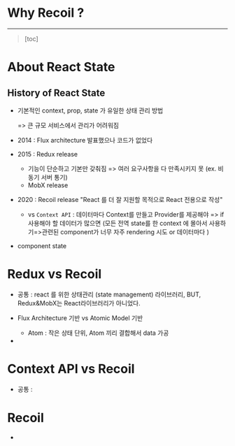 # Why Recoil ?

-----

> [toc]

# About React State

## History of React State

- 기본적인 context, prop, state 가 유일한 상태 관리 방법

  => 큰 규모 서비스에서 관리가 어려워짐

- 2014 : Flux architecture 발표했으나 코드가 없었다

- 2015 : Redux release

  - 기능이 단순하고 기본만 갖춰짐 => 여러 요구사항을 다 만족시키지 못 (ex. 비동기 서버 통기)
  - MobX release

- 2020 : Recoil release "React 를 더 잘 지원할 목적으로 React 전용으로 작성"

  - vs `Context API` : 데이터마다 Context를 만들고 Provider를 제공해야  => if 사용해야 할 데이터가 많으면 (모든 전역 state를 한 context 에 몰아서 사용하기=>관련된 component가 너무 자주 rendering 시도 or 데이터마다 )

- component state 



# Redux vs Recoil

- 공통 : react 를 위한 상태관리 (state management) 라이브러리, BUT, Redux&MobX는 React라이브러리가 아니었다.
- Flux Architecture 기반 vs Atomic Model 기반
  - Atom : 작은 상태 단위, Atom 끼리 결합해서 data 가공

- 





# Context API vs Recoil

- 공통 :





# Recoil

- 











